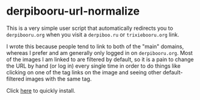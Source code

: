 derpibooru-url-normalize
========================

This is a very simple user script that automatically redirects you to `derpibooru.org` when you visit a `derpiboo.ru` or `trixiebooru.org` link.

I wrote this because people tend to link to both of the "main" domains, whereas I prefer and am generally only logged in on `derpibooru.org`. Most of the images I am linked to are filtered by default, so it is a pain to change the URL by hand (or log in) every single time in order to do things like clicking on one of the tag links on the image and seeing other default-filtered images with the same tag.

Click [here](https://github.com/AppleDash/derpibooru-url-normalize/raw/master/derpibooru-url-normalize.user.js) to quickly install.
